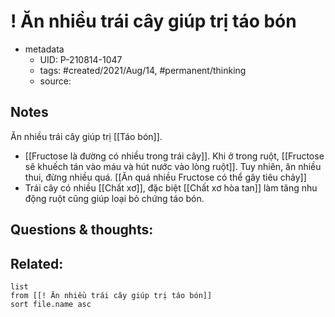 ---
---

# ! Ăn nhiều trái cây giúp trị táo bón

- metadata
	- UID: P-210814-1047
	- tags: #created/2021/Aug/14, #permanent/thinking 
	- source: 

## Notes
Ăn nhiều trái cây giúp trị [[Táo bón]].
- [[Fructose là đường có nhiều trong trái cây]]. Khi ở trong ruột, [[Fructose sẽ khuếch tán vào máu và hút nước vào lòng ruột]]. Tuy nhiên, ăn nhiều thui, đừng nhiều quá. [[Ăn quá nhiều Fructose có thể gây tiêu chảy]]
- Trái cây có nhiều [[Chất xơ]], đặc biệt [[Chất xơ hòa tan]] làm tăng nhu động ruột cũng giúp loại bỏ chứng táo bón.


## Questions & thoughts:

## Related:
```dataview
list
from [[! Ăn nhiều trái cây giúp trị táo bón]]
sort file.name asc
```
